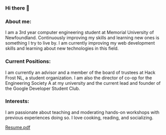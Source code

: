 
### Hi there 👋

<!--
**KareemZeair/KareemZeair** is a ✨ _special_ ✨ repository because its `README.md` (this file) appears on your GitHub profile.

Here are some ideas to get you started:

- 🔭 I’m currently working on ...
- 🌱 I’m currently learning ...
- 👯 I’m looking to collaborate on ...
- 🤔 I’m looking for help with ...
- 💬 Ask me about ...
- 📫 How to reach me: ...
- 😄 Pronouns: ...
- ⚡ Fun fact: ...
-->
### About me:
I am a 3rd year computer engineering student at Memorial University of Newfoundland. Continuously improving my skills and learning new ones is something I try to live by. I am currently improving my web development skills and learning about new technologies in this field.

### Current Positions:
 I am currently an advisor and a member of the board of trustees at Hack Frost NL, a student organization. I am also the director of co-op for the Engineering Society A at my university and the current lead and founder of the Google Developer Student Club.
 
 ### Interests:
 I am passionate about teaching and moderating hands-on workshops with previous experiences doing so. I love cooking, reading, and socializing.
 
[Resume.pdf](https://github.com/KareemZeair/KareemZeair/files/8319292/Kareem.Zeair.Resume.pdf)
